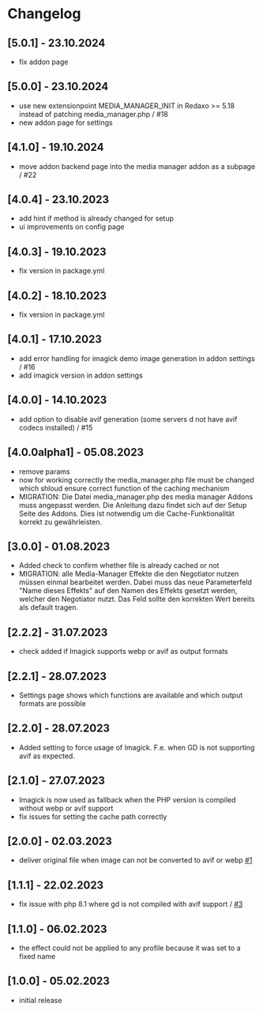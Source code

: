 # Changelog

## [5.0.1] - 23.10.2024
- fix addon page

## [5.0.0] - 23.10.2024
- use new extensionpoint MEDIA_MANAGER_INIT in Redaxo >= 5.18 instead of patching media_manager.php / #18
- new addon page for settings

## [4.1.0] - 19.10.2024
- move addon backend page into the media manager addon as a subpage / #22 

## [4.0.4] - 23.10.2023
- add hint if method is already changed for setup
- ui improvements on config page


## [4.0.3] - 19.10.2023
- fix version in package.yml


## [4.0.2] - 18.10.2023
- fix version in package.yml


## [4.0.1] - 17.10.2023
- add error handling for imagick demo image generation in addon settings / #16 
- add imagick version in addon settings


## [4.0.0] - 14.10.2023

- add option to disable avif generation (some servers d not have avif codecs installed) / #15


## [4.0.0alpha1] - 05.08.2023

-  remove params
- now for working correctly the media_manager.php file must be changed which shloud ensure correct function of the caching mechanism
- MIGRATION: 
  Die Datei media_manager.php des media manager Addons muss angepasst werden. 
  Die Anleitung dazu findet sich auf der Setup Seite des Addons.
  Dies ist notwendig um die Cache-Funktionalität korrekt zu gewährleisten. 




## [3.0.0] - 01.08.2023

- Added check to confirm whether file is already cached or not
- MIGRATION: alle Media-Manager Effekte die den Negotiator nutzen müssen einmal bearbeitet werden. 
  Dabei muss das neue Parameterfeld "Name dieses Effekts" auf den Namen des Effekts gesetzt werden, welcher den Negotiator nutzt.
  Das Feld sollte den korrekten Wert bereits als default tragen.



## [2.2.2] - 31.07.2023

- check added if Imagick supports webp or avif as output formats



## [2.2.1] - 28.07.2023

- Settings page shows which functions are available and which output formats are possible



## [2.2.0] - 28.07.2023

- Added setting to force usage of Imagick. F.e. when GD is not supporting avif as expected.



## [2.1.0] - 27.07.2023

- Imagick is now used as fallback when the PHP version is compiled without webp or avif support
- fix issues for setting the cache path correctly



## [2.0.0] - 02.03.2023

- deliver original file when image can not be converted to avif or webp [#1](https://github.com/AndiLeni/media_negotiator/issues/1)



## [1.1.1] - 22.02.2023

- fix issue with php 8.1 where gd is not compiled with avif support / [#3](https://github.com/AndiLeni/media_negotiator/issues/3)



## [1.1.0] - 06.02.2023

- the effect could not be applied to any profile because it was set to a fixed name



## [1.0.0] - 05.02.2023

- initial release

